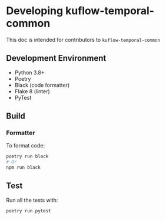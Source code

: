 # Developing kuflow-temporal-common

This doc is intended for contributors to `kuflow-temporal-common`

## Development Environment

- Python 3.8+
- Poetry
- Black (code formatter)
- Flake 8 (linter)
- PyTest

## Build

### Formatter

To format code:

```bash
poetry run black
# Or
npm run black
```

## Test

Run all the tests with:

```bash
poetry run pytest
```
